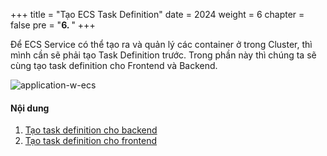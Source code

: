 +++
title = "Tạo ECS Task Definition"
date = 2024
weight = 6
chapter = false
pre = "<b>6. </b>"
+++

Để ECS Service có thể tạo ra và quản lý các container ở trong Cluster, thì mình cần sẽ phải tạo Task Definition trước. Trong phần này thì chúng ta sẽ cùng tạo task definition cho Frontend và Backend.

![application-w-ecs](/images/6-create-task-definition/application-w-ecs.png)

#### Nội dung

1. [Tạo task definition cho backend](6.1-backend-task-definition/)
2. [Tạo task definition cho frontend](6.2-frontend-task-definition/)
